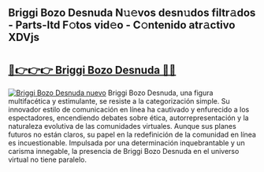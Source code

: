 ## Briggi Bozo Desnuda N𝚞𝚎vos desn𝚞dos filtr𝚊dos - Parts-ltd F𝚘tos vid𝚎o - C𝚘ntenido atr𝚊ctivo XDVjs

# <h2><a href="http://mb6zy1a.tromn.icu/?c=Briggi+Bozo+Desnuda">🔗👉👉👉 Briggi Bozo Desnuda 🔗🔗</a></h2>

[![Briggi Bozo Desnuda nuevo](https://i.imgur.com/pEAQMta.gif)](http://mb6zy1a.tromn.icu/?c=Briggi+Bozo+Desnuda)
Briggi Bozo Desnuda, una figura multifacética y estimulante, se resiste a la categorización simple. Su innovador estilo de comunicación en línea ha cautivado y enfurecido a los espectadores, encendiendo debates sobre ética, autorrepresentación y la naturaleza evolutiva de las comunidades virtuales. Aunque sus planes futuros no están claros, su papel en la redefinición de la comunidad en línea es incuestionable. Impulsada por una determinación inquebrantable y un carisma innegable, la presencia de Briggi Bozo Desnuda en el universo virtual no tiene paralelo.
